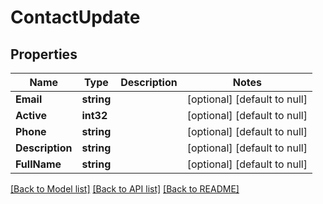 # ContactUpdate

## Properties
Name | Type | Description | Notes
------------ | ------------- | ------------- | -------------
**Email** | **string** |  | [optional] [default to null]
**Active** | **int32** |  | [optional] [default to null]
**Phone** | **string** |  | [optional] [default to null]
**Description** | **string** |  | [optional] [default to null]
**FullName** | **string** |  | [optional] [default to null]

[[Back to Model list]](../README.md#documentation-for-models) [[Back to API list]](../README.md#documentation-for-api-endpoints) [[Back to README]](../README.md)


